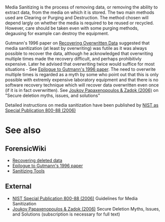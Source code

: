 Media Sanitizing is the process of removing data, or removing the
ability to extract data, from the media on which it is stored. The two
main methods used are Clearing or Purging and Destruction. The method
chosen will depend largly on whether the media is required to be reused
or recycled. However, care should be taken even with some purging
methods, degausing for example can destroy the equipment.

Gutmann's 1996 paper on [Recovering Overwritten
Data](Recovering_Overwritten_Data "wikilink") suggested that media
sanitization (at least by overwriting) was futile as it was always
possible to recover the data, although he acknowledged that overwriting
multiple times made the recovery difficult, and perhaps prohibitivly
expensive. Later he advised that overwriting twice would suffice for
most situations - See [Epilogue to Gutmann's 1996
paper](Epilogue_to_Gutmann's_1996_paper "wikilink"). The need to
overwrite multiple times is regarded as a myth by some who point out
that this is only possible with extremly expensive laboratory equipment
and that there is no software recovery technique which will recover data
overwritten even once (if it is in fact overwritten). See [Joukov
Papaxenopoulos & Zadok
(2006)](http://doi.acm.org/10.1145/1179559.1179571) on "Secure deletion
myths, issues, and solutions"

Detailed instructions on media sanitization have been published by [NIST
as Special Publication 800-88
(2006)](http://csrc.nist.gov/publications/nistpubs/800-88/NISTSP800-88_rev1.pdf)

# See also

## ForensicWiki

- [Recovering deleted data](Recovering_deleted_data "wikilink")
- [Epilogue to Gutmann's 1996
  paper](Epilogue_to_Gutmann's_1996_paper "wikilink")
- [Sanitizing Tools](Sanitizing_Tools "wikilink")

## External

- [NIST Special Publication 800-88
  (2006)](http://csrc.nist.gov/publications/nistpubs/800-88/NISTSP800-88_rev1.pdf)
  Guidelines for Media Sanitization
- [Joukov Papaxenopoulos & Zadok
  (2006)](http://doi.acm.org/10.1145/1179559.1179571) Secure Deletion
  Myths, Issues, and Solutions (subscription is necessary for full text)